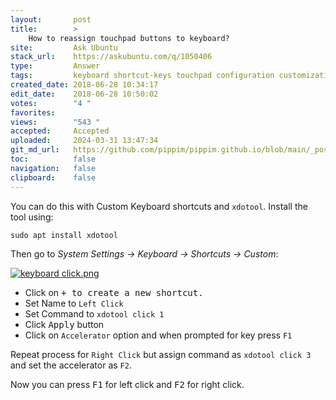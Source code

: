 ```yaml
---
layout:       post
title:        >
    How to reassign touchpad buttons to keyboard?
site:         Ask Ubuntu
stack_url:    https://askubuntu.com/q/1050406
type:         Answer
tags:         keyboard shortcut-keys touchpad configuration customization
created_date: 2018-06-28 10:34:17
edit_date:    2018-06-28 10:50:02
votes:        "4 "
favorites:    
views:        "543 "
accepted:     Accepted
uploaded:     2024-03-31 13:47:34
git_md_url:   https://github.com/pippim/pippim.github.io/blob/main/_posts/2018/2018-06-28-How-to-reassign-touchpad-buttons-to-keyboard_.md
toc:          false
navigation:   false
clipboard:    false
---
```


You can do this with Custom Keyboard shortcuts and `xdotool`. Install the tool using:

``` 
sudo apt install xdotool
```

Then go to *System Settings -> Keyboard -> Shortcuts -> Custom*:

[![keyboard click.png][1]][1]

- Click on <kbd>+</bkd> to create a new shortcut.
- Set Name to `Left Click`
- Set Command to `xdotool click 1`
- Click <kbd>Apply</kbd> button
- Click on `Accelerator` option and when prompted for key press `F1`

Repeat process for `Right Click` but assign command as `xdotool click 3` and set the accelerator as `F2`.

Now you can press <kbd>F1</kbd> for left click and <kbd>F2</kbd> for right click.


  [1]: https://i.stack.imgur.com/X47VJ.png

